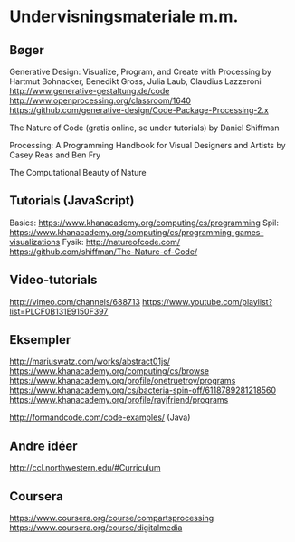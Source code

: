 Undervisningsmateriale m.m.
===========================

Bøger
-----
Generative Design: Visualize, Program, and Create with Processing
   by Hartmut Bohnacker, Benedikt Gross, Julia Laub, Claudius Lazzeroni
   http://www.generative-gestaltung.de/code
   http://www.openprocessing.org/classroom/1640
   https://github.com/generative-design/Code-Package-Processing-2.x

The Nature of Code (gratis online, se under tutorials)
   by Daniel Shiffman

Processing: A Programming Handbook for Visual Designers and Artists
   by Casey Reas and Ben Fry

The Computational Beauty of Nature

Tutorials (JavaScript)
----------------------
Basics: https://www.khanacademy.org/computing/cs/programming
Spil: https://www.khanacademy.org/computing/cs/programming-games-visualizations
Fysik: http://natureofcode.com/
       https://github.com/shiffman/The-Nature-of-Code/


Video-tutorials
---------------
http://vimeo.com/channels/688713
https://www.youtube.com/playlist?list=PLCF0B131E9150F397


Eksempler
---------
http://mariuswatz.com/works/abstract01js/
https://www.khanacademy.org/computing/cs/browse
https://www.khanacademy.org/profile/onetruetroy/programs
https://www.khanacademy.org/cs/bacteria-spin-off/6118789281218560
https://www.khanacademy.org/profile/rayjfriend/programs


http://formandcode.com/code-examples/ (Java)


Andre idéer
-----------
http://ccl.northwestern.edu/#Curriculum


Coursera
--------
https://www.coursera.org/course/compartsprocessing
https://www.coursera.org/course/digitalmedia

